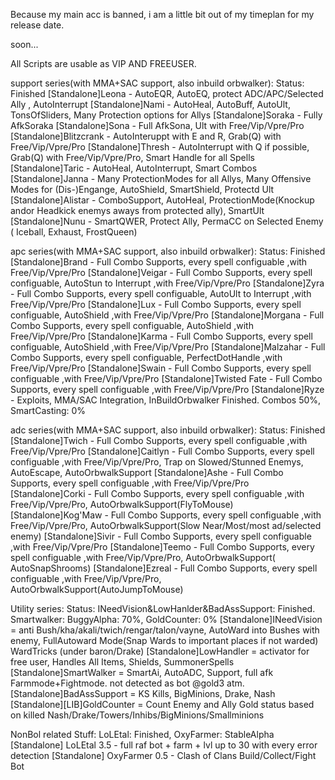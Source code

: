 Because my main acc is banned, i am a little bit out of my timeplan for my release date.

soon...

All Scripts are usable as VIP AND FREEUSER.

support series(with MMA+SAC support, also inbuild orbwalker): Status: Finished
[Standalone]Leona - AutoEQR, AutoEQ, protect ADC/APC/Selected Ally , AutoInterrupt
[Standalone]Nami - AutoHeal, AutoBuff, AutoUlt, TonsOfSliders, Many Protection options for Allys
[Standalone]Soraka - Fully AfkSoraka
[Standalone]Sona - Full AfkSona, Ult with Free/Vip/Vpre/Pro
[Standalone]Blitzcrank - AutoInteruppt with E and R, Grab(Q) with Free/Vip/Vpre/Pro
[Standalone]Thresh - AutoInterrupt with Q if possible, Grab(Q) with Free/Vip/Vpre/Pro, Smart Handle for all Spells
[Standalone]Taric - AutoHeal, AutoInterrupt, Smart Combos
[Standalone]Janna - Many ProtectionModes for all Allys, Many Offensive Modes for (Dis-)Engange, AutoShield, SmartShield, Protectd Ult
[Standalone]Alistar - ComboSupport, AutoHeal, ProtectionMode(Knockup andor Headkick enemys aways from protected ally), SmartUlt
[Standalone]Nunu - SmartQWER, Protect Ally, PermaCC on Selected Enemy ( Iceball, Exhaust, FrostQueen)


apc series(with MMA+SAC support, also inbuild orbwalker): Status: Finished
[Standalone]Brand - Full Combo Supports, every spell configuable ,with Free/Vip/Vpre/Pro
[Standalone]Veigar - Full Combo Supports, every spell configuable, AutoStun to Interrupt ,with Free/Vip/Vpre/Pro
[Standalone]Zyra - Full Combo Supports, every spell configuable, AutoUlt to Interrupt ,with Free/Vip/Vpre/Pro
[Standalone]Lux - Full Combo Supports, every spell configuable, AutoShield ,with Free/Vip/Vpre/Pro
[Standalone]Morgana - Full Combo Supports, every spell configuable, AutoShield ,with Free/Vip/Vpre/Pro
[Standalone]Karma - Full Combo Supports, every spell configuable, AutoShield ,with Free/Vip/Vpre/Pro
[Standalone]Malzahar - Full Combo Supports, every spell configuable, PerfectDotHandle ,with Free/Vip/Vpre/Pro
[Standalone]Swain - Full Combo Supports, every spell configuable ,with Free/Vip/Vpre/Pro
[Standalone]Twisted Fate - Full Combo Supports, every spell configuable ,with Free/Vip/Vpre/Pro
[Standalone]Ryze - Exploits, MMA/SAC Integration, InBuildOrbwalker Finished. Combos 50%, SmartCasting: 0%

adc series(with MMA+SAC support, also inbuild orbwalker): Status: Finished
[Standalone]Twich - Full Combo Supports, every spell configuable ,with Free/Vip/Vpre/Pro
[Standalone]Caitlyn - Full Combo Supports, every spell configuable ,with Free/Vip/Vpre/Pro, Trap on Slowed/Stunned Enemys, AutoEscape, AutoOrbwalkSupport
[Standalone]Ashe - Full Combo Supports, every spell configuable ,with Free/Vip/Vpre/Pro
[Standalone]Corki - Full Combo Supports, every spell configuable ,with Free/Vip/Vpre/Pro, AutoOrbwalkSupport(FlyToMouse)
[Standalone]Kog'Maw - Full Combo Supports, every spell configuable ,with Free/Vip/Vpre/Pro, AutoOrbwalkSupport(Slow Near/Most/most ad/selected enemy)
[Standalone]Sivir - Full Combo Supports, every spell configuable ,with Free/Vip/Vpre/Pro
[Standalone]Teemo - Full Combo Supports, every spell configuable ,with Free/Vip/Vpre/Pro, AutoOrbwalkSupport( AutoSnapShrooms)
[Standalone]Ezreal - Full Combo Supports, every spell configuable ,with Free/Vip/Vpre/Pro, AutoOrbwalkSupport(AutoJumpToMouse)


Utility series: Status: INeedVision&LowHanlder&BadAssSupport: Finished. Smartwalker: BuggyAlpha: 70%, GoldCounter: 0%
[Standalone]INeedVision = anti Bush/kha/akali/twich/rengar/talon/vayne, AutoWard into Bushes with enemy,
              FullAutoward Mode(Snap Wards to important places if not warded)
              WardTricks (under baron/Drake)
[Standalone]LowHandler = activator for free user, Handles All Items, Shields, SummonerSpells
[Standalone]SmartWalker = SmartAi, AutoADC, Support, full afk Farmmode+Fightmode. not detected as bot @gold3 atm.
[Standalone]BadAssSupport = KS Kills, BigMinions, Drake, Nash
[Standalone][LIB]GoldCounter = Count Enemy and Ally Gold status based on killed Nash/Drake/Towers/Inhibs/BigMinions/Smallminions



NonBol related Stuff: LoLEtal: Finished, OxyFarmer: StableAlpha
[Standalone] LoLEtal 3.5 - full raf bot + farm + lvl up to 30 with every error detection
[Standalone] OxyFarmer 0.5 - Clash of Clans Build/Collect/Fight Bot
